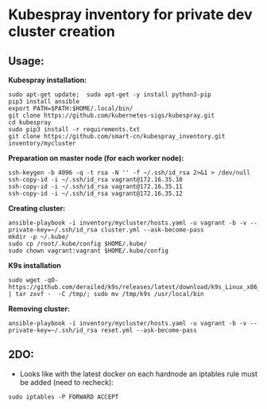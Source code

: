 # Kubespray inventory for private dev cluster creation

## Usage:

**Kubespray installation:**
```
sudo apt-get update;  sudo apt-get -y install python3-pip
pip3 install ansible
export PATH=$PATH:$HOME/.local/bin/
git clone https://github.com/kubernetes-sigs/kubespray.git
cd kubespray
sudo pip3 install -r requirements.txt
git clone https://github.com/smart-cn/kubespray_inventory.git inventory/mycluster
```

**Preparation on master node (for each worker node):**
```
ssh-keygen -b 4096 -q -t rsa -N '' -f ~/.ssh/id_rsa 2>&1 > /dev/null
ssh-copy-id -i ~/.ssh/id_rsa vagrant@172.16.35.10
ssh-copy-id -i ~/.ssh/id_rsa vagrant@172.16.35.11
ssh-copy-id -i ~/.ssh/id_rsa vagrant@172.16.35.12
```

**Creating cluster:**
```
ansible-playbook -i inventory/mycluster/hosts.yaml -u vagrant -b -v --private-key=~/.ssh/id_rsa cluster.yml --ask-become-pass
mkdir -p ~/.kube/
sudo cp /root/.kube/config $HOME/.kube/
sudo chown vagrant:vagrant $HOME/.kube/config
```

**K9s installation**
```
sudo wget -qO- https://github.com/derailed/k9s/releases/latest/download/k9s_Linux_x86_64.tar.gz | tar zxvf -  -C /tmp/; sudo mv /tmp/k9s /usr/local/bin
```

**Removing cluster:**
```
ansible-playbook -i inventory/mycluster/hosts.yaml -u vagrant -b -v --private-key=~/.ssh/id_rsa reset.yml --ask-become-pass
```

## 2DO:
* Looks like with the latest docker on each hardnode an iptables rule must be added (need to recheck):
```
sudo iptables -P FORWARD ACCEPT 
```
